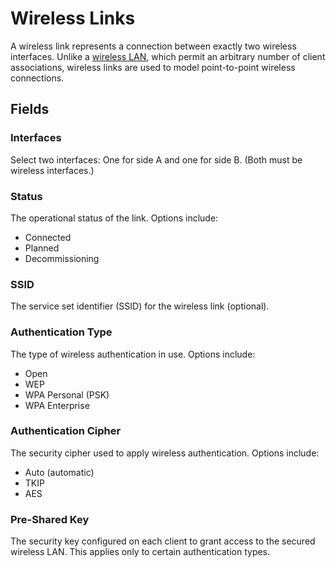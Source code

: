 # Wireless Links

A wireless link represents a connection between exactly two wireless interfaces. Unlike a [wireless LAN](./wirelesslan.md), which permit an arbitrary number of client associations, wireless links are used to model point-to-point wireless connections.

## Fields

### Interfaces

Select two interfaces: One for side A and one for side B. (Both must be wireless interfaces.)

### Status

The operational status of the link. Options include:

* Connected
* Planned
* Decommissioning

### SSID

The service set identifier (SSID) for the wireless link (optional).

### Authentication Type

The type of wireless authentication in use. Options include:

* Open
* WEP
* WPA Personal (PSK)
* WPA Enterprise

### Authentication Cipher

The security cipher used to apply wireless authentication. Options include:

* Auto (automatic)
* TKIP
* AES

### Pre-Shared Key

The security key configured on each client to grant access to the secured wireless LAN. This applies only to certain authentication types.

